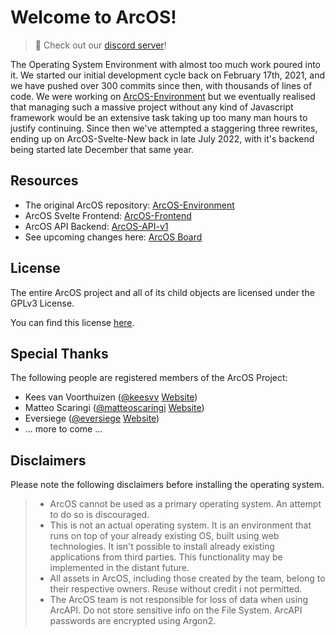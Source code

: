 <h1>Welcome to ArcOS!</h1>

> 💬 Check out our [discord server](https://discord.gg/ARjRM6uNqf)!

The Operating System Environment with almost too much work poured into it. We started our initial development cycle back on February 17th, 2021, and we have pushed over 300 commits since then, with thousands of lines of code. We were working on [ArcOS-Environment](https://github.com/IzK-ArcOS/ArcOS-Environment) but we eventually realised that managing such a massive project without any kind of Javascript framework would be an extensive task taking up too many man hours to justify continuing. Since then we've attempted a staggering three rewrites, ending up on ArcOS-Svelte-New back in late July 2022, with it's backend being started late December that same year.

## Resources

- The original ArcOS repository: [ArcOS-Environment](https://github.com/IzK-ArcOS/ArcOS-Environment)
- ArcOS Svelte Frontend: [ArcOS-Frontend](https://github.com/IzK-ArcOS/ArcOS-Frontend)
- ArcOS API Backend: [ArcOS-API-v1](https://github.com/IzK-ArcOS/ArcOS-API-v1)
- See upcoming changes here: [ArcOS Board](https://github.com/orgs/IzK-ArcOS/projects/1)

## License

The entire ArcOS project and all of its child objects are licensed under the GPLv3 License.

You can find this license [here](../LICENSE).

## Special Thanks

The following people are registered members of the ArcOS Project:

- Kees van Voorthuizen ([@keesvv](https://github.com/keesvv) [Website](https://keesvv.nl))
- Matteo Scaringi ([@matteoscaringi](https://github.com/matteoscaringi) [Website](http://matteoscaringi.be/))
- Eversiege ([@eversiege](https://github.com/eversiege) [Website](https://eversiege.me/))
- ... more to come ...

## Disclaimers

Please note the following disclaimers before installing the operating system.

> - ArcOS cannot be used as a primary operating system. An attempt to do so is discouraged.
> - This is not an actual operating system. It is an environment that runs on top of your already existing OS, built using web technologies. It isn't possible to install already existing applications from third parties. This functionality may be implemented in the distant future.
> - All assets in ArcOS, including those created by the team, belong to their respective owners. Reuse without credit i not permitted.
> - The ArcOS team is not responsible for loss of data when using ArcAPI. Do not store sensitive info on the File System. ArcAPI passwords are encrypted using Argon2.
